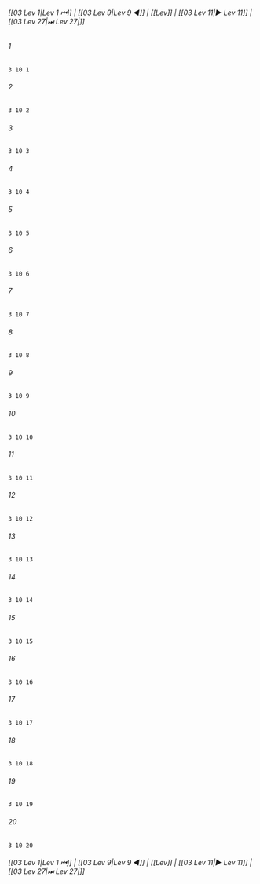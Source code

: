 
###### [[03 Lev 1|Lev 1 ⏮]] | [[03 Lev 9|Lev 9 ◀]] | [[Lev]] | [[03 Lev 11|▶ Lev 11]] | [[03 Lev 27|⏭ Lev 27|]]

###### 1
``` verse
3 10 1 
```
###### 2
``` verse
3 10 2 
```
###### 3
``` verse
3 10 3 
```
###### 4
``` verse
3 10 4 
```
###### 5
``` verse
3 10 5 
```
###### 6
``` verse
3 10 6 
```
###### 7
``` verse
3 10 7 
```
###### 8
``` verse
3 10 8 
```
###### 9
``` verse
3 10 9 
```
###### 10
``` verse
3 10 10 
```
###### 11
``` verse
3 10 11 
```
###### 12
``` verse
3 10 12 
```
###### 13
``` verse
3 10 13 
```
###### 14
``` verse
3 10 14 
```
###### 15
``` verse
3 10 15 
```
###### 16
``` verse
3 10 16 
```
###### 17
``` verse
3 10 17 
```
###### 18
``` verse
3 10 18 
```
###### 19
``` verse
3 10 19 
```
###### 20
``` verse
3 10 20 
```

###### [[03 Lev 1|Lev 1 ⏮]] | [[03 Lev 9|Lev 9 ◀]] | [[Lev]] | [[03 Lev 11|▶ Lev 11]] | [[03 Lev 27|⏭ Lev 27|]]

